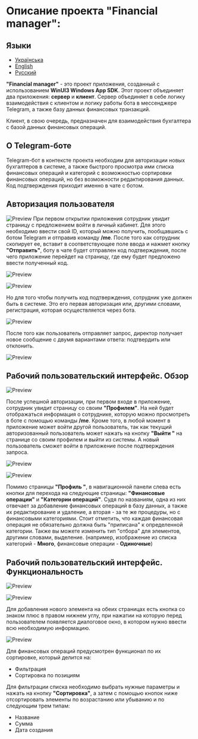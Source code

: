 # Описание проекта "Financial manager":

## Языки
- [Українська](./README_UA.md)
- [English](./README.md)
- [Русский](./README_RU.md)

**"Financial manager"** - это проект приложения, созданный с использованием **WinUI3 Windows App SDK**. Этот проект объединяет два приложения: **сервер** и **клиент**. Сервер объединяет в себе логику взаимодействия с клиентом и логику работы бота в мессенджере Telegram, а также базу данных финансовых транзакций.

Клиент, в свою очередь, предназначен для взаимодействия бухгалтера с базой данных финансовых операций.

## О Telegram-боте

Telegram-бот в контексте проекта необходим для авторизации новых бухгалтеров в системе, а также быстрого просмотра ими списка финансовых операций и категорий с возможностью сортировки финансовых операций, но без возможности редактирования данных. Код подтверждения приходит именно в чате с ботом.

## Авторизация пользователя

![Preview](Images/fm_img1.png)
При первом открытии приложения сотрудник увидит страницу с предложением войти в личный кабинет. Для этого необходимо ввести свой ID, который можно получить, пообщавшись с ботом Telegram и отправив команду **/me**. После того как сотрудник скопирует ее, вставит в соответствующее поле ввода и нажмет кнопку **"Отправить"**, боту в чате будет отправлен код подтверждения, после чего приложение перейдет на страницу, где ему будет предложено ввести полученный код.

![Preview](Images/fm_tb_img1.png)

![Preview](Images/fm_img2.png)

Но для того чтобы получить код подтверждения, сотрудник уже должен быть в системе. Это его первая авторизация или, другими словами, регистрация, которая осуществляется через бота.

![Preview](Images/fm_tb_img3.png)

После того как пользователь отправляет запрос, директор получает новое сообщение с двумя вариантами ответа: подтвердить или отклонить.

![Preview](Images/fm_tb_img4.png)

## Рабочий пользовательский интерфейс. Обзор

![Preview](Images/fm_img3.png)

После успешной авторизации, при первом входе в приложение, сотрудник увидит страницу со своим **"Профилем"**. На ней будет отображаться информация о сотруднике, которую можно просмотреть в боте с помощью команды **/me**. Кроме того, в любой момент в приложение может войти другой пользователь, так как текущий авторизованный пользователь может нажать на кнопку **"Выйти "** на странице со своим профилем и выйти из системы. А новый пользователь сможет войти в приложение после подтверждения запроса. 

![Preview](Images/fm_img4.png)

![Preview](Images/fm_img5.png)

Помимо страницы **"Профиль "**, в навигационной панели слева есть кнопки для перехода на следующие страницы: **"Финансовые операции"** и **"Категории операций"**. Судя по названиям, одна из них отвечает за добавление финансовых операций в базу данных, а также их редактирование и удаление, а вторая - за те же процедуры, но с финансовыми категориями. Стоит отметить, что каждая финансовая операция не обязательно должна быть "приписана" к определенной категории. Также вы можете изменить тип "отбора" для элементов, другими словами, выделение. (например, изображение из списка категорий - **Много**, финансовые операции - **Одиночные**)

## Рабочий пользовательский интерфейс. Функциональность

![Preview](Images/fm_img7.png)

![Preview](Images/fm_img8.png)

Для добавления нового элемента на обеих страницах есть кнопка со знаком плюс в правом нижнем углу, при нажатии на которую перед пользователем появляется диалоговое окно, в котором нужно ввести всю необходимую информацию.

![Preview](Images/fm_img6.png)

Для финансовых операций предусмотрен функционал по их сортировке, который делится на: 

- Фильтрация
- Сортировка по позициям

Для фильтрации списка необходимо выбрать нужные параметры и нажать на кнопку **"Сортировка"**, а затем с помощью кнопок ниже отсортировать элементы по возрастанию или убыванию и по следующим трем типам:

- Название
- Сумма
- Дата создания